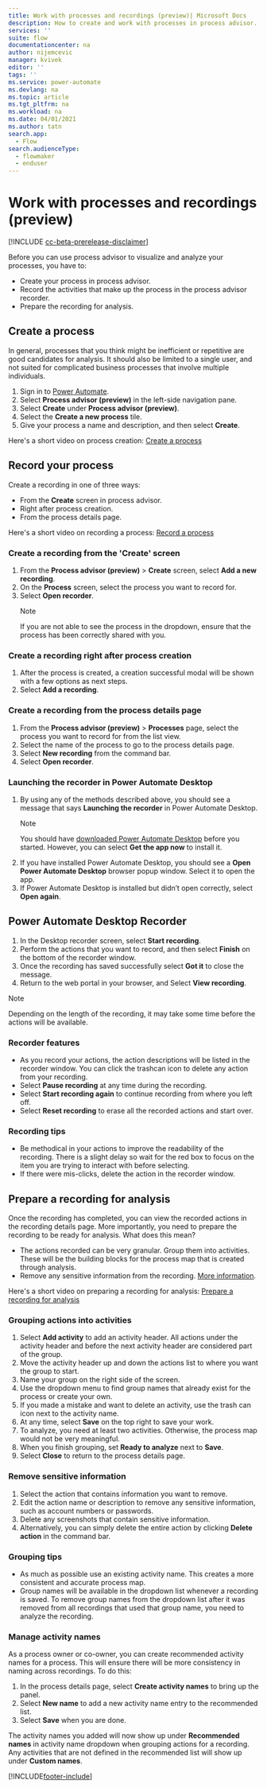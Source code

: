 ```yaml
---
title: Work with processes and recordings (preview)| Microsoft Docs
description: How to create and work with processes in process advisor.
services: ''
suite: flow
documentationcenter: na
author: nijemcevic 
manager: kvivek
editor: ''
tags: ''
ms.service: power-automate
ms.devlang: na
ms.topic: article
ms.tgt_pltfrm: na
ms.workload: na
ms.date: 04/01/2021
ms.author: tatn
search.app: 
  - Flow
search.audienceType: 
  - flowmaker
  - enduser
---
```

# Work with processes and recordings (preview)

[!INCLUDE [cc-beta-prerelease-disclaimer](includes/cc-beta-prerelease-disclaimer.md)]

Before you can use process advisor to visualize and analyze your processes, you have to:

- Create your process in process advisor.
- Record the activities that make up the process in the process advisor recorder.
- Prepare the recording for analysis.

## Create a process

In general, processes that you think might be inefficient or repetitive are good candidates for analysis. It should also be limited to a single user, and not suited for complicated business processes that involve multiple individuals.

1. Sign in to [Power Automate](https://powerautomate.microsoft.com/).
1. Select **Process advisor (preview)** in the left-side navigation pane.
1. Select **Create** under **Process advisor (preview)**.
1. Select the **Create a new process** tile.
1. Give your process a name and description, and then select **Create**.

Here's a short video on process creation: [Create a process](https://go.microsoft.com/fwlink/?linkid=2147540)

## Record your process

Create a recording in one of three ways:

- From the **Create** screen in process advisor.
- Right after process creation.
- From the process details page.

Here's a short video on recording a process: [Record a process](https://go.microsoft.com/fwlink/?linkid=2147725)

### Create a recording from the 'Create' screen

1. From the **Process advisor (preview)** > **Create** screen, select **Add a new recording**.
1. On the **Process** screen, select the process you want to record for.
1. Select **Open recorder**.
    >[!NOTE]
    >If you are not able to see the process in the dropdown, ensure that the process has been correctly shared with you.

### Create a recording right after process creation

1. After the process is created, a creation successful modal will be shown with a few options as next steps.
1. Select **Add a recording**.

### Create a recording from the process details page

1. From the **Process advisor (preview)** > **Processes** page, select the process you want to record for from the list view.
1. Select the name of the process to go to the process details page.
1. Select **New recording** from the command bar.
1. Select **Open recorder**.

### Launching the recorder in Power Automate Desktop

1. By using any of the methods described above, you should see a message that says **Launching the recorder** in Power Automate Desktop.
    > [!NOTE]
    > You should have [downloaded Power Automate Desktop](https://go.microsoft.com/fwlink/?linkid=2102613) before you started. However, you can select **Get the app now** to install it.
1. If you have installed Power Automate Desktop, you should see a  **Open Power Automate Desktop** browser popup window.  Select it to open the app.
1. If Power Automate Desktop is installed but didn’t open correctly, select **Open again**.

## Power Automate Desktop Recorder

1. In the Desktop recorder screen, select **Start recording**.
1. Perform the actions that you want to record, and then select **Finish** on the bottom of the recorder window.
1. Once the recording has saved successfully select **Got it** to close the message.
1. Return to the web portal in your browser, and Select **View recording**.

> [!NOTE]
> Depending on the length of the recording, it may take some time before the actions will be available.

### Recorder features

- As you record your actions, the action descriptions will be listed in the recorder window. You can click the trashcan icon to delete any action from your recording.
- Select **Pause recording** at any time during the recording. 
- Select **Start recording again** to continue recording from where you left off.
- Select **Reset recording** to erase all the recorded actions and start over.

### Recording tips

- Be methodical in your actions to improve the readability of the recording. There is a slight delay so wait for the red box to focus on the item you are trying to interact with before selecting.
- If there were mis-clicks, delete the action in the recorder window.

## Prepare a recording for analysis

Once the recording has completed, you can view the recorded actions in the recording details page. More importantly, you need to prepare the recording to be ready for analysis. What does this mean?

- The actions recorded can be very granular. Group them into activities. These will be the building blocks for the process map that is created through analysis.
- Remove any sensitive information from the recording.  [More information](process-advisor-protect.md).

Here's a short video on preparing a recording for analysis: [Prepare a recording for analysis](https://go.microsoft.com/fwlink/?linkid=2147425)

### Grouping actions into activities

1. Select **Add activity** to add an activity header. All actions under the activity header and before the next activity header are considered part of the group.
1. Move the activity header up and down the actions list to where you want the group to start.
1. Name your group on the right side of the screen.
1. Use the dropdown menu to find group names that already exist for the process or create your own.
1. If you made a mistake and want to delete an activity, use the trash can icon next to the activity name.
1. At any time, select **Save** on the top right to save your work.
1. To analyze, you need at least two activities. Otherwise, the process map would not be very meaningful.
1. When you finish grouping, set **Ready to analyze**  next to **Save**.
1. Select **Close** to return to the process details page.

### Remove sensitive information

1. Select the action that contains information you want to remove.
1. Edit the action name or description to remove any sensitive information, such as account numbers or passwords.
1. Delete any screenshots that contain sensitive information.
1. Alternatively, you can simply delete the entire action by clicking **Delete action** in the command bar.

### Grouping tips

- As much as possible use an existing activity name. This creates a more consistent and accurate process map.
- Group names will be available in the dropdown list whenever a recording is saved. To remove group names from the dropdown list after it was removed from all recordings that used that group name, you need to analyze the recording.

### Manage activity names

As a process owner or co-owner, you can create recommended activity names for a process. This will ensure there will be more consistency in naming across recordings. To do this:

1. In the process details page, select **Create activity names** to bring up the panel.
1. Select **New name** to add a new activity name entry to the recommended list.
1. Select **Save** when you are done.

The activity names you added will now show up under **Recommended names** in activity name dropdown when grouping actions for a recording. Any activities that are not defined in the recommended list will show up under **Custom names**.


[!INCLUDE[footer-include](includes/footer-banner.md)]